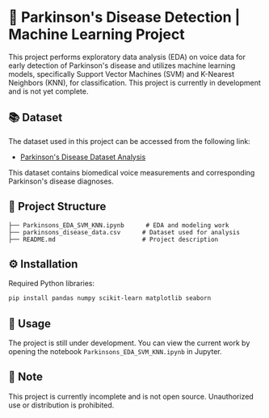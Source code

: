 
# 🧠 Parkinson's Disease Detection | Machine Learning Project

This project performs exploratory data analysis (EDA) on voice data for early detection of Parkinson's disease and utilizes machine learning models, specifically Support Vector Machines (SVM) and K-Nearest Neighbors (KNN), for classification. This project is currently in development and is not yet complete.

## 📚 Dataset

The dataset used in this project can be accessed from the following link:
- [Parkinson's Disease Dataset Analysis](https://www.kaggle.com/datasets/rabieelkharoua/parkinsons-disease-dataset-analysis)

This dataset contains biomedical voice measurements and corresponding Parkinson's disease diagnoses.

## 📁 Project Structure
```
├── Parkinsons_EDA_SVM_KNN.ipynb      # EDA and modeling work
├── parkinsons_disease_data.csv      # Dataset used for analysis
├── README.md                        # Project description
```

## ⚙️ Installation

Required Python libraries:
```bash
pip install pandas numpy scikit-learn matplotlib seaborn
```

## 🚀 Usage

The project is still under development. You can view the current work by opening the notebook `Parkinsons_EDA_SVM_KNN.ipynb` in Jupyter.

## 📌 Note

This project is currently incomplete and is not open source. Unauthorized use or distribution is prohibited.
